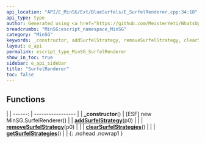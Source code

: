 ```yaml
---
api_location: "API/E_MinSG/Ext/BlueSurfels/E_SurfelRenderer.cpp:34:18"
api_type: type
author: Generated using <a href="https://github.com/MeisterYeti/WhatsUpDoc">WhatsUpDoc</a>
breadcrumbs: "MinSG:escript_namespace_MinSG"
category: "MinSG"
keywords: _constructor, addSurfelStrategy, removeSurfelStrategy, clearSurfelStrategies, getSurfelStrategies
layout: e_api
permalink: escript_type_MinSG_SurfelRenderer
show_in_toc: true
sidebar: e_api_sidebar
title: "SurfelRenderer"
toc: false
---
```


## Functions

|
| ------: | ----------------- |
| **_constructor**() | [ESF] new MinSG.SurfelRenderer() |
| **[addSurfelStrategy](classMinSG_1_1BlueSurfels_1_1SurfelRenderer#classMinSG_1_1BlueSurfels_1_1SurfelRenderer_1aa37bf770c55ebdca831659c017d74af6)**(p0) |  |
| **[removeSurfelStrategy](classMinSG_1_1BlueSurfels_1_1SurfelRenderer#classMinSG_1_1BlueSurfels_1_1SurfelRenderer_1af28df5f3856d58d61132130c037cb5dc)**(p0) |  |
| **[clearSurfelStrategies](classMinSG_1_1BlueSurfels_1_1SurfelRenderer#classMinSG_1_1BlueSurfels_1_1SurfelRenderer_1a52dae7fad4bcd7492c568525f2db47d1)**() |  |
| **[getSurfelStrategies](classMinSG_1_1BlueSurfels_1_1SurfelRenderer#classMinSG_1_1BlueSurfels_1_1SurfelRenderer_1aa537a3cfd12fcd659763801aad6ed8e9)**() |  |
{: .nohead .nowrap1 }
